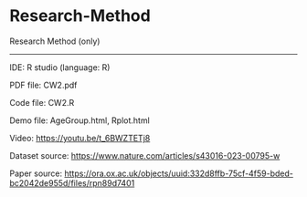 # Research-Method
Research Method (only)

---

IDE: R studio (language: R)

PDF file: CW2.pdf

Code file: CW2.R

Demo file: AgeGroup.html, Rplot.html

Video: https://youtu.be/t_6BWZTETj8

Dataset source: https://www.nature.com/articles/s43016-023-00795-w

Paper source: https://ora.ox.ac.uk/objects/uuid:332d8ffb-75cf-4f59-bded-bc2042de955d/files/rpn89d7401
